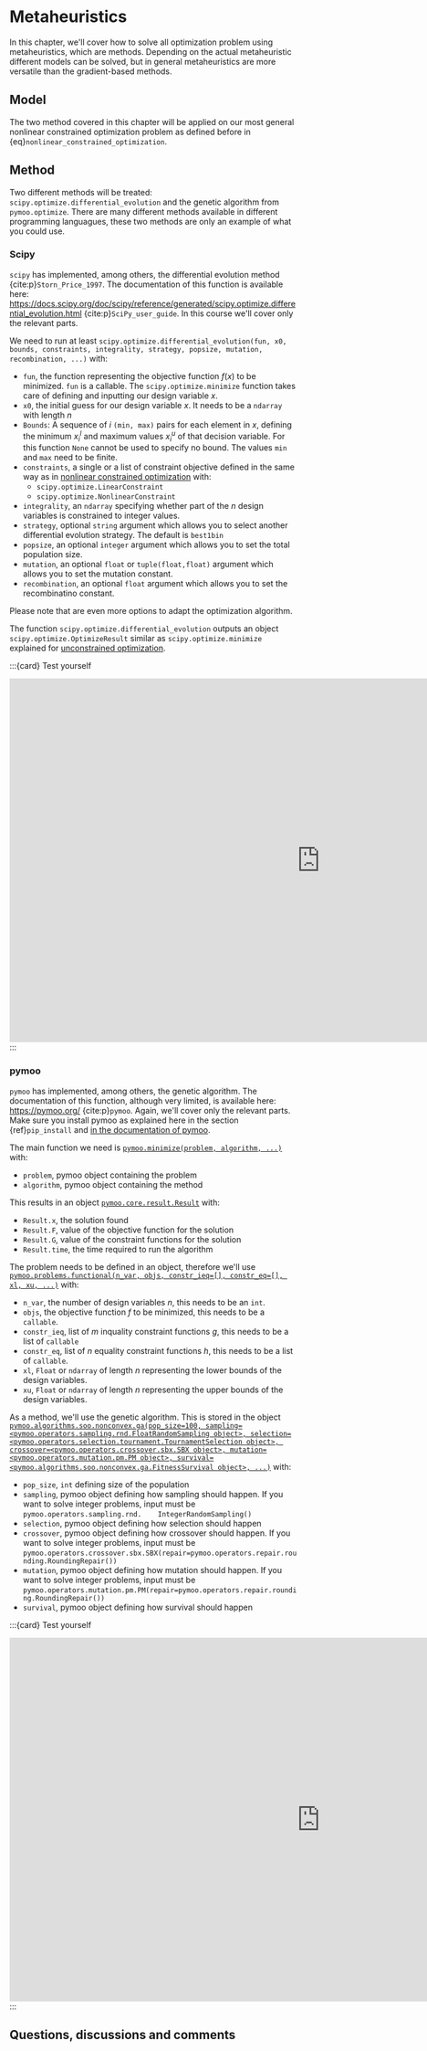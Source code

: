 # Metaheuristics

In this chapter, we'll cover how to solve all optimization problem using metaheuristics, which are methods. Depending on the actual metaheuristic different models can be solved, but in general metaheuristics are more versatile than the gradient-based methods.

## Model
The two method covered in this chapter will be applied on our most general nonlinear constrained optimization problem as defined before in {eq}`nonlinear_constrained_optimization`.

## Method
Two different methods will be treated: `scipy.optimize.differential_evolution` and the genetic algorithm from `pymoo.optimize`. There are many different methods available in different programming languagues, these two methods are only an example of what you could use.

### Scipy

`scipy` has implemented, among others, the differential evolution method {cite:p}`Storn_Price_1997`. The documentation of this function is available here: https://docs.scipy.org/doc/scipy/reference/generated/scipy.optimize.differential_evolution.html {cite:p}`SciPy_user_guide`. In this course we'll cover only the relevant parts.

We need to run at least `scipy.optimize.differential_evolution(fun, x0, bounds, constraints, integrality, strategy, popsize, mutation, recombination, ...)` with:
- `fun`, the function representing the objective function $f\left(x\right)$ to be minimized. `fun` is a callable. The `scipy.optimize.minimize` function takes care of defining and inputting our design variable $x$.
- `x0`, the initial guess for our design variable $x$. It needs to be a `ndarray` with length $n$
- `Bounds`: A sequence of $i$ `(min, max)` pairs for each element in $x$, defining the minimum $x_i^l$ and maximum values $x_i^u$ of that decision variable. For this function `None` cannot be used to specify no bound. The values `min` and `max` need to be finite.
- `constraints`, a single or a list of constraint objective defined in the same way as in [nonlinear constrained optimization](method_nonlinearconstrained) with:
   - `scipy.optimize.LinearConstraint`
   - `scipy.optimize.NonlinearConstraint`
- `integrality`, an `ndarray` specifying whether part of the $n$ design variables is constrained to integer values.
- `strategy`, optional `string` argument which allows you to select another differential evolution strategy. The default is `best1bin`
- `popsize`, an optional `integer` argument which allows you to set the total population size.
- `mutation`, an optional `float` or `tuple(float,float)` argument which allows you to set the mutation constant.
- `recombination`, an optional `float` argument which allows you to set the recombinatino constant.

Please note that are even more options to adapt the optimization algorithm.

The function `scipy.optimize.differential_evolution` outputs an object `scipy.optimize.OptimizeResult` similar as `scipy.optimize.minimize` explained for [unconstrained optimization](method_unconstrained).

:::{card} Test yourself
<iframe src="https://tudelft.h5p.com/content/1292271289000014767/embed" aria-label="Differential evolution" width="1088" height="637" frameborder="0" allowfullscreen="allowfullscreen" allow="autoplay *; geolocation *; microphone *; camera *; midi *; encrypted-media *"></iframe><script src="https://tudelft.h5p.com/js/h5p-resizer.js" charset="UTF-8"></script>
:::

### pymoo
`pymoo` has implemented, among others, the genetic algorithm. The documentation of this function, although very limited, is available here: https://pymoo.org/ {cite:p}`pymoo`. Again, we'll cover only the relevant parts. Make sure you install pymoo as explained here in the section {ref}`pip_install` and [in the documentation of pymoo](https://pymoo.org/installation.html).

The main function we need is [`pymoo.minimize(problem, algorithm, ...)`](https://pymoo.org/interface/minimize.html) with:
- `problem`, pymoo object containing the problem
- `algorithm`, pymoo object containing the method

This results in an object [`pymoo.core.result.Result`](https://pymoo.org/interface/result.html) with:
- `Result.x`, the solution found
- `Result.F`, value of the objective function for the solution
- `Result.G`, value of the constraint functions for the solution
- `Result.time`, the time required to run the algorithm

The problem needs to be defined in an object, therefore we'll use [`pymoo.problems.functional(n_var, objs, constr_ieq=[], constr_eq=[], xl, xu, ...)`](https://pymoo.org/problems/definition.html#FunctionalProblem-(loop)) with:
- `n_var`, the number of design variables $n$, this needs to be an `int`.
- `objs`, the objective function $f$ to be minimized, this needs to be a `callable`.
- `constr_ieq`, list of $m$ inquality constraint functions $g$, this needs to be a list of `callable`
- `constr_eq`, list of $n$ equality constraint functions $h$, this needs to be a list of `callable`.
- `xl`, `Float` or `ndarray` of length $n$ representing the lower bounds of the design variables.
- `xu`, `Float` or `ndarray` of length $n$ representing the upper bounds of the design variables.

As a method, we'll use the genetic algorithm. This is stored in the object [`pymoo.algorithms.soo.nonconvex.ga(pop_size=100, sampling=<pymoo.operators.sampling.rnd.FloatRandomSampling object>, selection=<pymoo.operators.selection.tournament.TournamentSelection object>, crossover=<pymoo.operators.crossover.sbx.SBX object>, mutation=<pymoo.operators.mutation.pm.PM object>, survival=<pymoo.algorithms.soo.nonconvex.ga.FitnessSurvival object>, ...)`](https://pymoo.org/algorithms/soo/ga.html) with:
- `pop_size`, `int` defining size of the population
- `sampling`, pymoo object defining how sampling should happen. If you want to solve integer problems, input must be `pymoo.operators.sampling.rnd.    IntegerRandomSampling()`
- `selection`, pymoo object defining how selection should happen
- `crossover`, pymoo object defining how crossover should happen. If you want to solve integer problems, input must be `pymoo.operators.crossover.sbx.SBX(repair=pymoo.operators.repair.rounding.RoundingRepair())`
- `mutation`, pymoo object defining how mutation should happen. If you want to solve integer problems, input must be `pymoo.operators.mutation.pm.PM(repair=pymoo.operators.repair.rounding.RoundingRepair())`
- `survival`, pymoo object defining how survival should happen

:::{card} Test yourself
<iframe src="https://tudelft.h5p.com/content/1292271228310077247/embed" aria-label="pymoo" width="1088" height="637" frameborder="0" allowfullscreen="allowfullscreen" allow="autoplay *; geolocation *; microphone *; camera *; midi *; encrypted-media *"></iframe><script src="https://tudelft.h5p.com/js/h5p-resizer.js" charset="UTF-8"></script>
:::

## Questions, discussions and comments
<script src="https://utteranc.es/client.js"
        repo="TeachBooks/engineering-systems-optimization"
        issue-term="title"
        theme="github-light"
        crossorigin="anonymous"
        async>
</script>